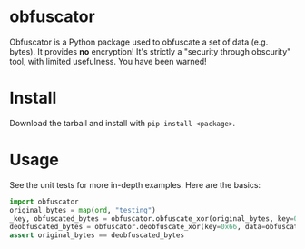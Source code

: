obfuscator
==========

Obfuscator is a Python package used to obfuscate a set of data (e.g. bytes).  It
provides **no** encryption!  It's strictly a "security through obscurity" tool,
with limited usefulness.  You have been warned!


Install
=======
Download the tarball and install with `pip install <package>`.

Usage
=====
See the unit tests for more in-depth examples.  Here are the basics:

```python
import obfuscator
original_bytes = map(ord, "testing")
_key, obfuscated_bytes = obfuscator.obfuscate_xor(original_bytes, key=0x66)
deobfuscated_bytes = obfuscator.deobfuscate_xor(key=0x66, data=obfuscated_bytes)
assert original_bytes == deobfuscated_bytes
```